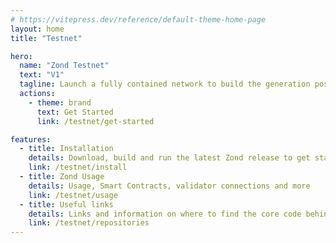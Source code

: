 ```yaml
---
# https://vitepress.dev/reference/default-theme-home-page
layout: home
title: "Testnet"

hero:
  name: "Zond Testnet"
  text: "V1"
  tagline: Launch a fully contained network to build the generation post-quantum secure blockchain 
  actions:
    - theme: brand
      text: Get Started
      link: /testnet/get-started

features:
  - title: Installation 
    details: Download, build and run the latest Zond release to get started
    link: /testnet/install
  - title: Zond Usage
    details: Usage, Smart Contracts, validator connections and more
    link: /testnet/usage
  - title: Useful links
    details: Links and information on where to find the core code behind the Zond netowrk
    link: /testnet/repositories
---
```



